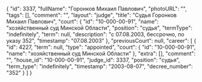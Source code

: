 {
    "id": 3337,
    "fullName": "Горонков Михаил Павлович",
    "photoURL": "",
    "tags": [],
    "comment": "",
    "layout": "judge",
    "title": "Судья Горонков Михаил Павлович",
    "court": {
        "id": "10-000-00-91",
        "name": "хозяйственный суд Минской Области",
        "position": "судья",
        "termType": "indefinitely",
        "term": null,
        "description": "c 07.08.2003, бессрочно, по указу 352",
        "timestamp": "07.08.2003"
    },
    "previousCourt": null,
    "career": [
        {
            "id": 4227,
            "term": null,
            "type": "appointed",
            "court": {
                "id": "10-000-00-91",
                "name": "хозяйственный суд Минской Области"
            },
            "extra": [],
            "comment": "",
            "house_id": "10-000-00-91",
            "judge_id": 3337,
            "position": "судья",
            "term_type": "indefinitely",
            "timestamp": "2003-08-07",
            "decree_number": "352"
        }
    ]
}